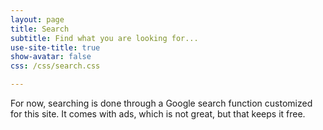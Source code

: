 ```yaml
---
layout: page
title: Search
subtitle: Find what you are looking for...
use-site-title: true
show-avatar: false
css: /css/search.css

---
```


For now, searching is done through a Google search function customized for this site. It comes
with ads, which is not great, but that keeps it free.

<div id="google-custom-search">
<script>
  (function() {
    var cx = '008751022318489805044:9afylpxpz4g';
    var gcse = document.createElement('script');
    gcse.type = 'text/javascript';
    gcse.async = true;
    gcse.src = 'https://cse.google.com/cse.js?cx=' + cx;
    var s = document.getElementsByTagName('script')[0];
    s.parentNode.insertBefore(gcse, s);
  })();
</script>
<gcse:searchbox></gcse:searchbox>
<gcse:searchresults></gcse:searchresults>
</div>